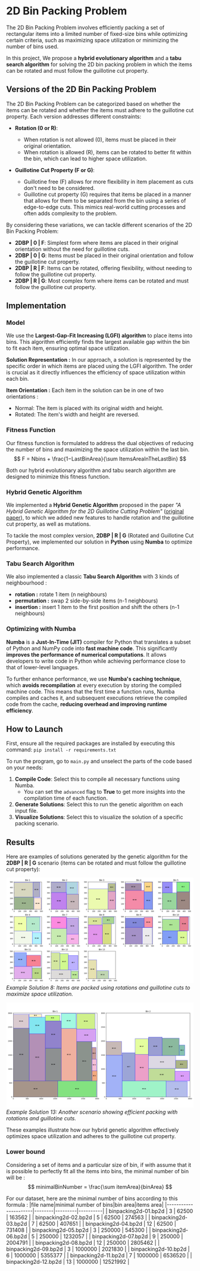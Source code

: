 # 2D Bin Packing Problem

The 2D Bin Packing Problem involves efficiently packing a set of rectangular items into a limited number of fixed-size bins while optimizing certain criteria, such as maximizing space utilization or minimizing the number of bins used.

In this project, We propose a **hybrid evolutionary algorithm** and a **tabu search algorithm** for solving the 2D bin packing problem in which the items can be rotated and must follow the guillotine cut property.

## Versions of the 2D Bin Packing Problem

The 2D Bin Packing Problem can be categorized based on whether the items can be rotated and whether the items must adhere to the guillotine cut property. Each version addresses different constraints:

- **Rotation (0 or R)**:
  - When rotation is not allowed (0), items must be placed in their original orientation.
  - When rotation is allowed (R), items can be rotated to better fit within the bin, which can lead to higher space utilization.

- **Guillotine Cut Property (F or G)**:
  - Guillotine free (F) allows for more flexibility in item placement as cuts don't need to be considered.
  - Guillotine cut property (G) requires that items be placed in a manner that allows for them to be separated from the bin using a series of edge-to-edge cuts. This mimics real-world cutting processes and often adds complexity to the problem.

By considering these variations, we can tackle different scenarios of the 2D Bin Packing Problem:

- **2DBP | 0 | F**: Simplest form where items are placed in their original orientation without the need for guillotine cuts.
- **2DBP | 0 | G**: Items must be placed in their original orientation and follow the guillotine cut property.
- **2DBP | R | F**: Items can be rotated, offering flexibility, without needing to follow the guillotine cut property.
- **2DBP | R | G**: Most complex form where items can be rotated and must follow the guillotine cut property.

## Implementation

### Model
We use the **Largest-Gap-Fit Increasing (LGFI) algorithm** to place items into bins. This algorithm efficiently finds the largest available gap within the bin to fit each item, ensuring optimal space utilization.

**Solution Representation :**
In our approach, a solution is represented by the specific order in which items are placed using the LGFI algorithm. The order is crucial as it directly influences the efficiency of space utilization within each bin.

**Item Orientation :**
Each item in the solution can be in one of two orientations :
- Normal: The item is placed with its original width and height.
- Rotated: The item's width and height are reversed.

### Fitness Function
Our fitness function is formulated to address the dual objectives of reducing the number of bins and maximizing the space utilization within the last bin.
$$ F = Nbins​ + \frac{1−LastBinArea}{\sum ItemsAreaInTheLastBin​} $$

Both our hybrid evolutionary algorithm and tabu search algorithm are designed to minimize this fitness function.

### Hybrid Genetic Algorithm

We implemented a **Hybrid Genetic Algorithm** proposed in the paper *"A Hybrid Genetic Algorithm for the 2D Guillotine Cutting Problem"* ([original paper](https://www.sciencedirect.com/science/article/pii/S1877050913003980?ref=pdf_download&fr=RR-2&rr=886d22872d9e189c)), to which we added new features to handle rotation and the guillotine cut property, as well as mutations.

To tackle the most complex version, **2DBP | R | G** (Rotated and Guillotine Cut Property), we implemented our solution in **Python** using **Numba** to optimize performance.

### Tabu Search Algorithm

We also implemented a classic **Tabu Search Algorithm** with 3 kinds of neighbourhood :
- **rotation :** rotate 1 item (n neighbours)
- **permutation :** swap 2 side-by-side items (n-1 neighbours)
- **insertion :** insert 1 item to the first position and shift the others (n-1 neighbours)

### Optimizing with Numba

**Numba** is a **Just-In-Time (JIT)** compiler for Python that translates a subset of Python and NumPy code into **fast machine code**. This significantly **improves the performance of numerical computations**. It allows developers to write code in Python while achieving performance close to that of lower-level languages.

To further enhance performance, we use **Numba's caching technique**, which **avoids recompilation** at every execution by storing the compiled machine code. This means that the first time a function runs, Numba compiles and caches it, and subsequent executions retrieve the compiled code from the cache, **reducing overhead and improving runtime efficiency**.

## How to Launch

First, ensure all the required packages are installed by executing this command: `pip install -r requirements.txt`

To run the program, go to `main.py` and unselect the parts of the code based on your needs:

1. **Compile Code**: Select this to compile all necessary functions using Numba. 
   - You can set the `advanced` flag to **True** to get more insights into the compilation time of each function.
2. **Generate Solutions**: Select this to run the genetic algorithm on each input file.
3. **Visualize Solutions**: Select this to visualize the solution of a specific packing scenario.

## Results

Here are examples of solutions generated by the genetic algorithm for the **2DBP | R | G** scenario (items can be rotated and must follow the guillotine cut property):

![Example Solution 1](img/solution_08.png)
*Example Solution 8: Items are packed using rotations and guillotine cuts to maximize space utilization.*

![Example Solution 2](img/solution_13.png)
*Example Solution 13: Another scenario showing efficient packing with rotations and guillotine cuts.*

These examples illustrate how our hybrid genetic algorithm effectively optimizes space utilization and adheres to the guillotine cut property.

### Lower bound
Considering a set of items and a particular size of bin, if with assume that it is possible to perfectly fit all the items into bins, the minimal number of bin will be :
$$ minimalBinNumber = \frac{\sum itemArea}{binArea} $$

For our dataset, here are the minimal number of bins according to this formula : 
|file name|minimal number of bins|bin area|items area|
|----------------------|--------|---------|----------|
| binpacking2d-01.bp2d | 3      | 62500   | 163562   |
| binpacking2d-02.bp2d | 5      | 62500   | 274563   |
| binpacking2d-03.bp2d | 7      | 62500   | 407651   |
| binpacking2d-04.bp2d | 12     | 62500   | 731408   |
| binpacking2d-05.bp2d | 3      | 250000  | 545300   |
| binpacking2d-06.bp2d | 5      | 250000  | 1232057  |
| binpacking2d-07.bp2d | 9      | 250000  | 2004791  |
| binpacking2d-08.bp2d | 12     | 250000  | 2805462  |
| binpacking2d-09.bp2d | 3      | 1000000 | 2021830  |
| binpacking2d-10.bp2d | 6      | 1000000 | 5355377  |
| binpacking2d-11.bp2d | 7      | 1000000 | 6536520  |
| binpacking2d-12.bp2d | 13     | 1000000 | 12521992 |


